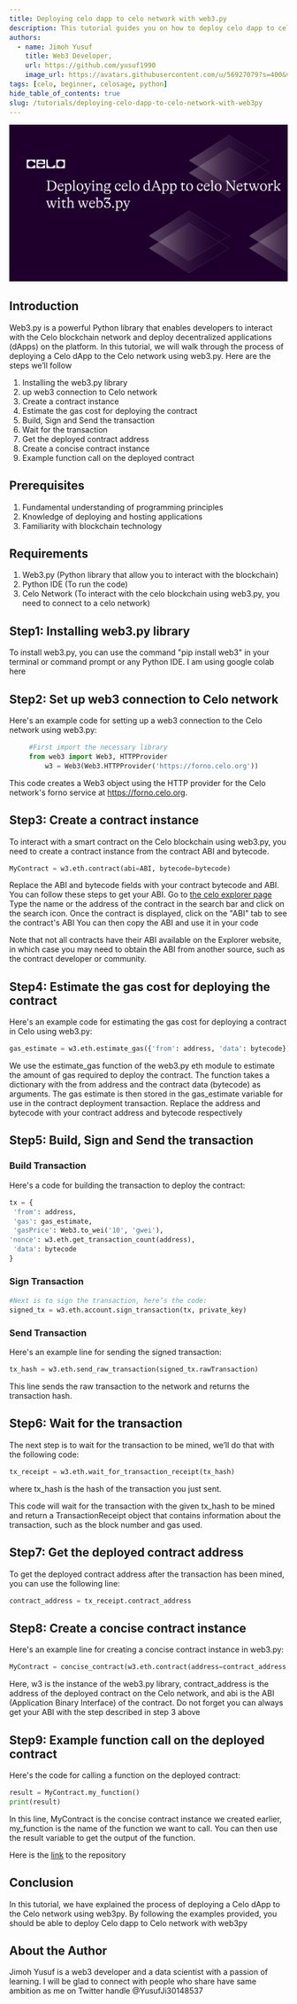 ```yaml
---
title: Deploying celo dapp to celo network with web3.py
description: This tutorial guides you on how to deploy celo dapp to celo network web3.py
authors:
  - name: Jimoh Yusuf
    title: Web3 Developer,
    url: https://github.com/yusuf1990
    image_url: https://avatars.githubusercontent.com/u/56927079?s=400&v=4
tags: [celo, beginner, celosage, python]
hide_table_of_contents: true
slug: /tutorials/deploying-celo-dapp-to-celo-network-with-web3py
---
```


![header](../../src/data-tutorials/showcase/beginner/deploying-celo-dapp-to-celo-network-with-web3py.png)

##  Introduction
Web3.py is a powerful Python library that enables developers to interact with the Celo blockchain network and deploy decentralized applications (dApps) on the platform. In this tutorial, we will walk through the process of deploying a Celo dApp to the Celo network using web3.py. Here are the steps we’ll follow

1. Installing the web3.py library
2. up web3 connection to Celo network
3. Create a contract instance
4. Estimate the gas cost for deploying the contract
5. Build, Sign and Send the transaction
6. Wait for the transaction
7. Get the deployed contract address
8. Create a concise contract instance
9. Example function call on the deployed contract


##  Prerequisites
1. Fundamental understanding of programming principles
2. Knowledge of deploying and hosting applications
3. Familiarity with blockchain technology

##  Requirements
1. Web3.py (Python library that allow you to interact with the blockchain)
2. Python IDE (To run the code)
3. Celo Network (To interact with the celo blockchain using web3.py, you need to connect to a celo network)

## Step1: Installing web3.py library
To install web3.py, you can use the command "pip install web3" in your terminal or command prompt or any Python IDE. I am using google colab here

##  Step2: Set up web3 connection to Celo network

Here's an example code for setting up a web3 connection to the Celo network using web3.py:

```py
	 #First import the necessary library
	 from web3 import Web3, HTTPProvider   
         w3 = Web3(Web3.HTTPProvider('https://forno.celo.org'))
```

This code creates a Web3 object using the HTTP provider for the Celo network's forno service at https://forno.celo.org.

##  Step3: Create a contract instance
To interact with a smart contract on the Celo blockchain using web3.py, you need to create a contract instance from the contract ABI and bytecode.

```py
MyContract = w3.eth.contract(abi=ABI, bytecode=bytecode)
```

Replace the ABI and bytecode fields with your contract bytecode and ABI. You can follow these steps to get your ABI.
Go to [the celo explorer page](https://explorer.celo.org)
Type the name or the address of the contract in the search bar and click on the search icon.
Once the contract is displayed, click on the "ABI" tab to see the contract's ABI
You can then copy the ABI and use it in your code

Note that not all contracts have their ABI available on the Explorer website, in which case you may need to obtain the ABI from another source, such as the contract developer or community.

## Step4: Estimate the gas cost for deploying the contract
Here's an example code for estimating the gas cost for deploying a contract in Celo using web3.py:

``` py
gas_estimate = w3.eth.estimate_gas({'from': address, 'data': bytecode})
```

We use the estimate_gas function of the web3.py eth module to estimate the amount of gas required to deploy the contract. The function takes a dictionary with the from address and the contract data (bytecode) as arguments. The gas estimate is then stored in the gas_estimate variable for use in the contract deployment transaction.
Replace the address and bytecode with your contract address and bytecode respectively

##  Step5: Build, Sign and Send the transaction
### Build Transaction
Here's a code for building the transaction to deploy the contract:

```py
tx = {
 'from': address,
 'gas': gas_estimate,
 'gasPrice': Web3.to_wei('10', 'gwei'), 
'nonce': w3.eth.get_transaction_count(address),
 'data': bytecode 
}
```

###  Sign Transaction

```py
#Next is to sign the transaction, here’s the code:
signed_tx = w3.eth.account.sign_transaction(tx, private_key)
```

### Send Transaction
Here's an example line for sending the signed transaction:
```py
tx_hash = w3.eth.send_raw_transaction(signed_tx.rawTransaction)
```
This line sends the raw transaction to the network and returns the transaction hash.

## Step6: Wait for the transaction
The next step is to wait for the transaction to be mined, we’ll do that with the following code:

```py
tx_receipt = w3.eth.wait_for_transaction_receipt(tx_hash)
```

where tx_hash is the hash of the transaction you just sent.

This code will wait for the transaction with the given tx_hash to be mined and return a TransactionReceipt object that contains information about the transaction, such as the block number and gas used.

## Step7: Get the deployed contract address
To get the deployed contract address after the transaction has been mined, you can use the following line:

```py
contract_address = tx_receipt.contract_address
```

## Step8: Create a concise contract instance
Here's an example line for creating a concise contract instance in web3.py:

```py
MyContract = concise_contract(w3.eth.contract(address=contract_address, abi=abi))
```

Here, w3 is the instance of the web3.py library, contract_address is the address of the deployed contract on the Celo network, and abi is the ABI (Application Binary Interface) of the contract. Do not forget you can always get your ABI with the step described in step 3 above

## Step9: Example function call on the deployed contract
Here's the code for calling a function on the deployed contract:

```py
result = MyContract.my_function() 
print(result)
```

In this line, MyContract is the concise contract instance we created earlier, my_function is the name of the function we want to call. You can then use the result variable to get the output of the function.

Here is the [link](https://github.com/yusuf1990/DeployCelo) to the repository

## Conclusion
 In this tutorial, we have explained the process of deploying a Celo dApp to the Celo network using web3py. By following the examples provided, you should be able to deploy Celo dapp to Celo network with web3py

## About the Author

Jimoh Yusuf is a web3 developer and a data scientist with a passion of learning. I will be glad to connect with people who share have same ambition as me on Twitter handle @YusufJi30148537











